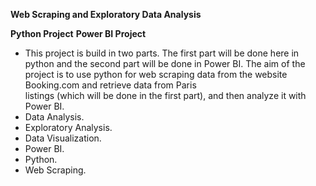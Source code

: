 **Web Scraping and Exploratory Data Analysis**

**Python Project**
**Power BI Project**

- This project is build in two parts.
  The first part will be done here in python and the second part will be done in Power BI.
  The aim of the project is to use python for web scraping data from the website Booking.com and retrieve data from Paris     
  listings (which will be done in the first part), and then analyze it with Power BI.
- Data Analysis.
- Exploratory Analysis.
- Data Visualization.
- Power BI.
- Python.
- Web Scraping.
